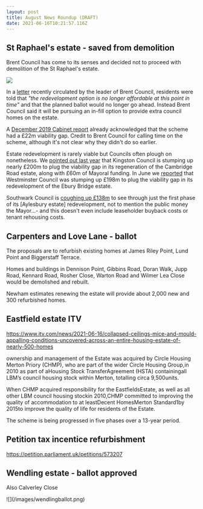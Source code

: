 ```yaml
---
layout: post
title: August News Roundup (DRAFT)
date: 2021-06-16T10:21:57.116Z
---
```

## St Raphael's estate - saved from demolition
Brent Council has come to its senses and decided not to proceed with demolition of the St Raphael's estate.

<img src="/images/ST_raphaels_blocks.jpg" class="img-fluid rounded img-thumbnail">

In a [letter](https://www.brent.gov.uk/media/16419105/infill-plus-resident-letter-vfinal-website.pdf) recently circulated by the leader of Brent Council, residents were told that _"the redevelopment option is no longer affordable at this point 
in time"_ and that the planned ballot would no longer go ahead. Instead Brent Council said it will be pursuing an in-fill option to provide extra council homes on the estate.

A [December 2019 Cabinet report](https://democracy.brent.gov.uk/documents/s92415/09.%20Cabinet%20Report_Future%20St%20Raphaels%20Masterplanning_Final%2026%2011%2019.pdf) already acknowledged that the scheme had a £22m viability gap. Credit to Brent Council for calling time on the scheme, although it's not clear why they didn't do so earlier.

Estate redevelopment is rarely viable but Councils often plough on nonetheless. We [pointed out last year](https://www.estatewatch.london/november-news-roundup/) that Kingston Council is stumping up nearly £200m to plug the viability gap in its regeneration of the Cambridge Road estate, along with £60m of Mayoral funding. In June we [reported](https://www.estatewatch.london/june-news-roundup/) that Westminster Council was stumping up £198m to plug the viability gap in its redevelopment of the Ebury Bridge estate.

Southwark Council is [coughing up £138m](https://moderngov.southwark.gov.uk/ieDecisionDetails.aspx?AIId=57412) to see through just the first phase of its [Aylesbury estate] redevelopment, not to mention the public money the Mayor...- and this doesn't even include leaseholder buyback costs or tenant rehousing costs.
 



## Carpenters and Love Lane - ballot

The proposals are to refurbish existing homes at James Riley Point, Lund Point and Biggerstaff Terrace.

Homes and buildings in Dennison Point, Gibbins Road, Doran Walk, Jupp Road, Kennard Road, Rosher Close, Warton Road and Wilmer Lea Close would be demolished and rebuilt.

Newham estimates renewing the estate will provide about 2,000 new and 300 refurbished homes.

## Eastfield estate ITV

https://www.itv.com/news/2021-06-16/collapsed-ceilings-mice-and-mould-appalling-conditions-uncovered-across-an-entire-housing-estate-of-nearly-500-homes

ownership and management of the Estate was acquired by Circle Housing Merton Priory (CHMP), who are part of the wider Circle Housing Group,in 2010 as part of aHousing Stock TransferAgreement (HSTA) containingall LBM’s council housing stock within Merton, totalling circa 9,500units.

When CHMP acquired responsibility for the EastfieldsEstate, as well as all other LBM council housing stockin 2010,CHMP committed to improving the quality of accommodation to at leastDecent HomesMerton Standard1by 2015to improve the quality of life for residents of the Estate.

The scheme is being progressed in five phases over a 13-year period.

## Petition tax incentice refurbishment

https://petition.parliament.uk/petitions/573207

## Wendling estate - ballot approved
Also Calverley Close

!\[](/images/wendlingballot.png)